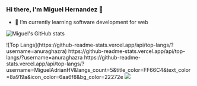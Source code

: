 ### Hi there, i'm Miguel Hernandez 👋

- 🌱 I’m currently learning software development for web

![Miguel's GitHub stats](https://github-readme-stats.vercel.app/api?username=MiguelAdrianHV&show_icons=true&theme=tokyonight)
<div></div>
![Top Langs](https://github-readme-stats.vercel.app/api/top-langs/?username=anuraghazra)
https://github-readme-stats.vercel.app/api/top-langs/?username=anuraghazra
https://github-readme-stats.vercel.app/api/top-langs/?username=MiguelAdrianHV&langs_count=5&title_color=FF66C4&text_color=8a919a&icon_color=6aa6f8&bg_color=22272e
<img src="https://github-readme-stats.vercel.app/api/top-langs/?username=anuraghazra"></img>
<!--
**MiguelAdrianHV/MiguelAdrianHV** is a ✨ _special_ ✨ repository because its `README.md` (this file) appears on your GitHub profile.

Here are some ideas to get you started:

- 🔭 I’m currently working on ...
- 🌱 I’m currently learning ...
- 👯 I’m looking to collaborate on ...
- 🤔 I’m looking for help with ...
- 💬 Ask me about ...
- 📫 How to reach me: ...
- 😄 Pronouns: ...
- ⚡ Fun fact: ...
-->
